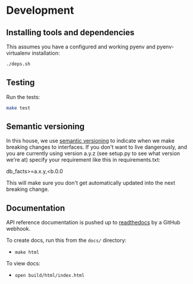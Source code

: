 # Development

## Installing tools and dependencies

This assumes you have a configured and working pyenv and
pyenv-virtualenv installation:

```bash
./deps.sh
```

## Testing

Run the tests:

```bash
make test
```

## Semantic versioning

In this house, we use [semantic versioning](http://semver.org) to indicate
when we make breaking changes to interfaces.  If you don't want to live
dangerously, and you are currently using version a.y.z (see setup.py to see
what version we're at) specify your requirement like this in requirements.txt:

db_facts>=a.x.y,<b.0.0

This will make sure you don't get automatically updated into the next
breaking change.

## Documentation

API reference documentation is pushed up to
[readthedocs](https://db-facts.readthedocs.io/en/latest/) by a
GitHub webhook.

To create docs, run this from the `docs/` directory:

* `make html`

To view docs:

* `open build/html/index.html`
